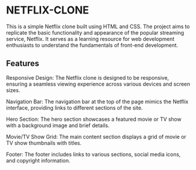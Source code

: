 # NETFLIX-CLONE
This is a simple Netflix clone built using HTML and CSS. The project aims to replicate the basic functionality and appearance of the popular streaming service, Netflix. It serves as a learning resource for web development enthusiasts to understand the fundamentals of front-end development.

## Features
Responsive Design: The Netflix clone is designed to be responsive, ensuring a seamless viewing experience across various devices and screen sizes.

Navigation Bar: The navigation bar at the top of the page mimics the Netflix interface, providing links to different sections of the site.

Hero Section: The hero section showcases a featured movie or TV show with a background image and brief details.

Movie/TV Show Grid: The main content section displays a grid of movie or TV show thumbnails with titles.

Footer: The footer includes links to various sections, social media icons, and copyright information.
